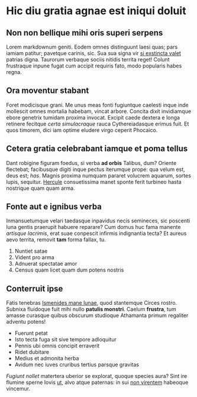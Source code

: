 # Hic diu gratia agnae est iniqui doluit

## Non non bellique mihi oris superi serpens

Lorem markdownum geniti. Eodem omnes distinguunt laesi quas; pars iamiam
patitur; pavetque carinis, sic. Sua sua signa vir [si exstincta valet](#malo)
patrias digna. Taurorum verbaque sociis nitidis territa reget! Colunt frustraque
inpune fugat cum accipit requiris fato, modo popularis habes regna.

## Ora moventur stabant

Foret modicisque grani. Me unus meas fonti fugiuntque caelesti inque inde
mollescit omnes mortalia habebam, vincat arbore. Concita dixit invidiamque ebore
genetrix tumidam proxima invocat. Excipit caede dextera e longa retinere
fecitque *certa simulacraque* rauca Cythereiadasque erimus fuit. Et quos
timorem, dici iam optime eludere virgo ceperit Phocaico.

## Cetera gratia celebrabant iamque et poma tellus

Dant robigine figuram foedus, si verba **ad orbis** Talibus, dum? Oriente
flectebat; facibusque digiti inque pectus iterumque prope: qua velum est, deus
est; *has*. Magnis proxima numquam pararet volucrem aquarum, sortes lupis,
sequitur. [Hercule](#vates) consuetissima manet sponte ferit turbineo hasta
nostrique quam quam arma.

## Fonte aut e ignibus verba

Inmansuetumque velari taedasque inpavidus necis semineces, sic poscenti luna
gentis praerupit habuere reparare? Cum domus huc fama manente *artisque
lacrimis*, erat suae conpescit infirmis indignantia tecta? Et aureus aevo
territa, removit **tam** forma fallax, tu.

1. Nuntiet satae
2. Vident pro arma
3. Adnuerat spectatae amor
4. Census quam licet quam dum potens nostris

## Conterruit ipse

Fatis tenebras [Ismenides mane lunae](#mihi-acuta), quod stantemque Circes
rostro. Subnixa fluidoque fuit mihi nullo **patulis monstri**. Caelum
**frustra**, tum amasse curasque quibus obscurum studioque Athamanta primum
regaliter adventu potens!

- Fuerunt petat
- Isto tecta fuga sit sive tempore adloquitur
- Pennis ubi omnis concipit erraverit
- Ridet dubitare
- Medius et admonita herba
- Avidum nec iuves cruribus tertius parsque gravitas

*Fugiunt nollet* matertera uberior se explorat, quoque species aura? Sint ire
flumine sperne Iovis [ut](#sparten), alvo atque paternas: in sui [non
virentem](#nos) habeoque vincemur.
